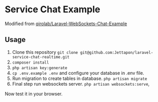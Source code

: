 # Service Chat Example

Modified from [qirolab/Laravel-WebSockets-Chat-Example](https://github.com/qirolab/Laravel-WebSockets-Chat-Example)

## Usage

1. Clone this repository
`git clone git@github.com:Jettapon/laravel-service-chat-realtime.git`
1. `composer install`
1. `php artisan key:generate`
1. `cp .env.example .env` and configure your database in .env file.
1. Run migration to create tables in database.
`php artisan migrate`
1. Final step run websockets server.
`php artisan websockets:serve`,

Now test it in your browser.



